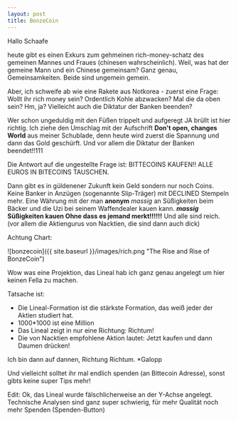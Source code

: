 ```yaml
---
layout: post
title: BonzeCoin
---
```


Hallo Schaafe

heute gibt es einen Exkurs zum gehmeinen rich-money-schatz des gemeinen Mannes und Fraues (chinesen wahrscheinlich).
Weil, was hat der gemeine Mann und ein Chinese gemeinsam? Ganz genau, Gemeinsamkeiten. Beide sind ungemein gemein.

Aber, ich schweife ab wie eine Rakete aus Notkorea - zuerst eine Frage: 
Wollt ihr rich money sein? Ordentlich Kohle abzwacken? Mal die da oben sein? Hm, ja? Vielleicht auch die Diktatur der Banken beenden?

Wer schon ungeduldig mit den Füßen trippelt und aufgeregt JA brüllt ist hier richtig. Ich ziehe den Umschlag mit 
der Aufschrift **Don't open, changes World** aus meiner Schublade, denn heute wird zuerst die Spannung und dann das Gold geschürft.
Und vor allem die Diktatur der Banken beendet!!111

Die Antwort auf die ungestellte Frage ist:
BITTECOINS KAUFEN!! ALLE EUROS IN BITECOINS TAUSCHEN.

Dann gibt es in güldenener Zukunft kein Geld sondern nur noch Coins. Keine Banker in Anzügen (sogenannte Slip-Träger) mit DECLINED Stempeln mehr.
Eine Währung mit der man **anonym** _massig_ an Süßigkeiten beim Bäcker und die Uzi bei seinem Waffendealer kauen kann. 
**_massig_ Süßigkeiten kauen Ohne dass es jemand merkt!!!!!!**
Und alle sind reich. (vor allem die Aktiengurus von Nacktien, die sind dann auch dick)

Achtung Chart:

![bonzecoin]({{ site.baseurl }}/images/rich.png "The Rise and Rise of BonzeCoin")

Wow was eine Projektion, das Lineal hab ich ganz genau angelegt um hier keinen Fella zu machen. 

Tatsache ist: 

- Die Lineal-Formation ist die stärkste Formation, das weiß jeder der Aktien studiert hat.
- 1000*1000 ist eine Million
- Das Lineal zeigt in nur eine Richtung: Richtum!
- Die von Nacktien empfohlene Aktion lautet: Jetzt kaufen und dann Daumen drücken!


Ich bin dann auf dannen, Richtung Richtum. *Galopp

Und vielleicht solltet ihr mal endlich spenden (an Bittecoin Adresse), sonst gibts keine super Tips mehr!

Edit: Ok, das Lineal wurde fälschlicherweise an der Y-Achse angelegt. Technische Analysen sind ganz super schwierig, für mehr Qualität noch mehr Spenden (Spenden-Button)
